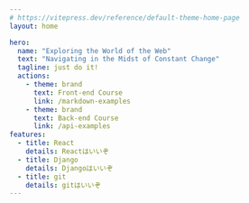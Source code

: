 ```yaml
---
# https://vitepress.dev/reference/default-theme-home-page
layout: home

hero:
  name: "Exploring the World of the Web"
  text: "Navigating in the Midst of Constant Change"
  tagline: just do it!
  actions:
    - theme: brand
      text: Front-end Course
      link: /markdown-examples
    - theme: brand
      text: Back-end Course
      link: /api-examples
features:
  - title: React
    details: Reactはいいぞ
  - title: Django
    details: Djangoはいいぞ
  - title: git
    details: gitはいいぞ
---
```


